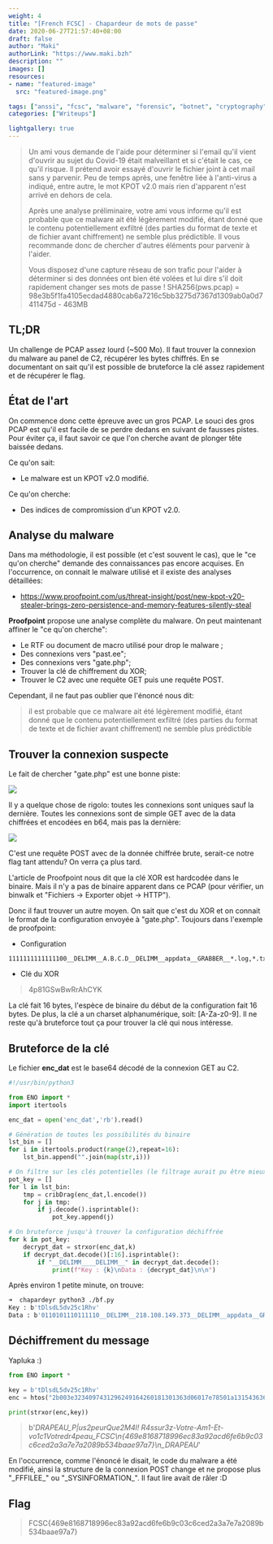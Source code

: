```yaml
---
weight: 4
title: "[French FCSC] - Chapardeur de mots de passe"
date: 2020-06-27T21:57:40+08:00
draft: false
author: "Maki"
authorLink: "https://www.maki.bzh"
description: ""
images: []
resources:
- name: "featured-image"
  src: "featured-image.png"

tags: ["anssi", "fcsc", "malware", "forensic", "botnet", "cryptography"]
categories: ["Writeups"]

lightgallery: true
---
```


>Un ami vous demande de l'aide pour déterminer si l'email qu'il vient d'ouvrir au sujet du Covid-19 était malveillant et si c'était le cas, ce qu'il risque.
>Il prétend avoir essayé d'ouvrir le fichier joint à cet mail sans y parvenir. Peu de temps après, une fenêtre liée à l'anti-virus a indiqué, entre autre, le mot KPOT v2.0 mais rien d'apparent n'est arrivé en dehors de cela.
>
>Après une analyse préliminaire, votre ami vous informe qu'il est probable que ce malware ait été légèrement modifié, étant donné que le contenu potentiellement exfiltré (des parties du format de texte et de fichier avant chiffrement) ne semble plus prédictible. Il vous recommande donc de chercher d'autres éléments pour parvenir à l'aider.
>
>Vous disposez d'une capture réseau de son trafic pour l'aider à déterminer si des données ont bien été volées et lui dire s'il doit rapidement changer ses mots de passe !
>SHA256(pws.pcap) = 98e3b5f1fa4105ecdad4880cab6a7216c5bb3275d7367d1309ab0a0d7411475d - 463MB

## TL;DR

Un challenge de PCAP assez lourd (~500 Mo). Il faut trouver la connexion du malware au panel de C2, récupérer les bytes chiffrés. En se documentant on sait qu'il est possible de bruteforce la clé assez rapidement et de récupérer le flag.

## État de l'art

On commence donc cette épreuve avec un gros PCAP. Le souci des gros PCAP est qu'il est facile de se perdre dedans en suivant de fausses pistes. Pour éviter ça, il faut savoir ce que l'on cherche avant de plonger tête baissée dedans.

Ce qu'on sait:

* Le malware est un KPOT v2.0 modifié.

Ce qu'on cherche:

* Des indices de compromission d'un KPOT v2.0.

## Analyse du malware

Dans ma méthodologie, il est possible (et c'est souvent le cas), que le "ce qu'on cherche" demande des connaissances pas encore acquises. En l'occurrence, on connait le malware utilisé et il existe des analyses détaillées:

* https://www.proofpoint.com/us/threat-insight/post/new-kpot-v20-stealer-brings-zero-persistence-and-memory-features-silently-steal

__Proofpoint__ propose une analyse complète du malware. On peut maintenant affiner le "ce qu'on cherche":

* Le RTF ou document de macro utilisé pour drop le malware ;
* Des connexions vers "past.ee";
* Des connexions vers "gate.php";
* Trouver la clé de chiffrement du XOR;
* Trouver le C2 avec une requête GET puis une requête POST.

Cependant, il ne faut pas oublier que l'énoncé nous dit: 

> il est probable que ce malware ait été légèrement modifié, étant donné que le contenu potentiellement exfiltré (des parties du format de texte et de fichier avant chiffrement) ne semble plus prédictible

## Trouver la connexion suspecte

Le fait de chercher "gate.php" est une bonne piste:



![](https://i.imgur.com/PBZFGxE.png)



Il y a quelque chose de rigolo: toutes les connexions sont uniques sauf la dernière. Toutes les connexions sont de simple GET avec de la data chiffrées et encodées en b64, mais pas la dernière:



![](https://i.imgur.com/YXdGYLY.png)



C'est une requête POST avec de la donnée chiffrée brute, serait-ce notre flag tant attendu? On verra ça plus tard.

L'article de Proofpoint nous dit que la clé XOR est hardcodée dans le binaire. Mais il n'y a pas de binaire apparent dans ce PCAP (pour vérifier, un binwalk et "Fichiers -> Exporter objet -> HTTP").

Donc il faut trouver un autre moyen. On sait que c'est du XOR et on connait le format de la configuration envoyée à "gate.php". Toujours dans l'exemple de proofpoint:

* Configuration

```
1111111111111100__DELIMM__A.B.C.D__DELIMM__appdata__GRABBER__*.log,*.txt,__GRABBER__%appdata%__GRABBER__0__GRABBER__1024__DELIMM__desktop_txt__GRABBER__*.txt,__GRABBER__%userprofile%\Desktop__GRABBER__0__GRABBER__150__DELIMM____DELIMM____DELIMM__
```

* Clé du XOR

> 4p81GSwBwRrAhCYK

La clé fait 16 bytes, l'espèce de binaire du début de la configuration fait 16 bytes. De plus, la clé a un charset alphanumérique, soit: [A-Za-z0-9]. Il ne reste qu'à bruteforce tout ça pour trouver la clé qui nous intéresse.

## Bruteforce de la clé

Le fichier __enc_dat__ est le base64 décodé de la connexion GET au C2.

```python
#!/usr/bin/python3

from ENO import *
import itertools

enc_dat = open('enc_dat','rb').read()

# Génération de toutes les possibilités du binaire
lst_bin = []
for i in itertools.product(range(2),repeat=16):
    lst_bin.append("".join(map(str,i)))

# On filtre sur les clés potentielles (le filtrage aurait pu être mieux)
pot_key = []
for l in lst_bin:
    tmp = cribDrag(enc_dat,l.encode())
    for j in tmp:
        if j.decode().isprintable():
            pot_key.append(j)

# On bruteforce jusqu'à trouver la configuration déchiffrée
for k in pot_key:
    decrypt_dat = strxor(enc_dat,k)
    if decrypt_dat.decode()[:16].isprintable():
        if "__DELIMM____DELIMM__" in decrypt_dat.decode():
            print(f"Key : {k}\nData : {decrypt_dat}\n\n")
```

Après environ 1 petite minute, on trouve:

```bash
➜  chapardeyr python3 ./bf.py 
Key : b'tDlsdL5dv25c1Rhv'
Data : b'0110101110111110__DELIMM__218.108.149.373__DELIMM__appdata__GRABBER__*.log,*.txt,__GRABBER__%appdata%__GRABBER__0__GRABBER__1024__DELIMM__desktop_txt__GRABBER__*.txt,__GRABBER__%userprofile%\\Desktop__GRABBER__0__GRABBER__0__DELIMM____DELIMM____DELIMM__'
```

## Déchiffrement du message

Yapluka :)

```python
from ENO import *

key = b'tDlsdL5dv25c1Rhv'
enc = htos("2b003e3234097431296249164260181301363d06017e78501a13154363661b0501365f09491a5a10045718225c63453300691a1c552f04321946470655205c061125192c220f66277c49015508375047427c5b425c750c5213510d50506b5a1717205a15017a575d1502060007310d1246255f125329020544020d5a53675b4216250d165d7b54530b386a2763133833351133")

print(strxor(enc,key))
```

> b'_DRAPEAU_P|us2peurQue2M4l!  R4ssur3z-Votre-Am1-Et-vo1c1Votredr4peau_FCSC\n{469e8168718996ec83a92acd6fe6b9c03c6ced2a3a7e7a2089b534baae97a7}\n_DRAPEAU_'

En l'occurrence, comme l'énoncé le disait, le code du malware a été modifié, ainsi la structure de la connexion POST change et ne propose plus "\_FFFILEE_" ou "\_SYSINFORMATION_". Il faut lire avait de râler :D

## Flag

> FCSC{469e8168718996ec83a92acd6fe6b9c03c6ced2a3a7e7a2089b534baae97a7}